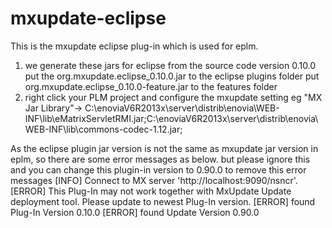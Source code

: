 # mxupdate-eclipse

This is the mxupdate eclipse plug-in which is used for eplm.

1. we generate these jars for eclipse from the source code version 0.10.0
      put the org.mxupdate.eclipse_0.10.0.jar to the eclipse plugins folder 
      put org.mxupdate.eclipse_0.10.0-feature.jar to the features folder
2. right click your PLM project and configure the mxupdate setting 
     eg "MX Jar Library"-> C:\enoviaV6R2013x\server\distrib\enovia\WEB-INF\lib\eMatrixServletRMI.jar;C:\enoviaV6R2013x\server\distrib\enovia\WEB-INF\lib\commons-codec-1.12.jar;

As the eclipse plugin jar version is not the same as mxupdate jar version in eplm, so there are some error messages as below. but please ignore this and you can change this plugin-in version to 0.90.0 to remove this error messages
[INFO] Connect to MX server 'http://localhost:9090/nsncr'.
[ERROR] This Plug-In may not work together with MxUpdate Update deployment tool. Please update to newest Plug-In version.
[ERROR]     found Plug-In Version 0.10.0
[ERROR]     found Update Version 0.90.0

